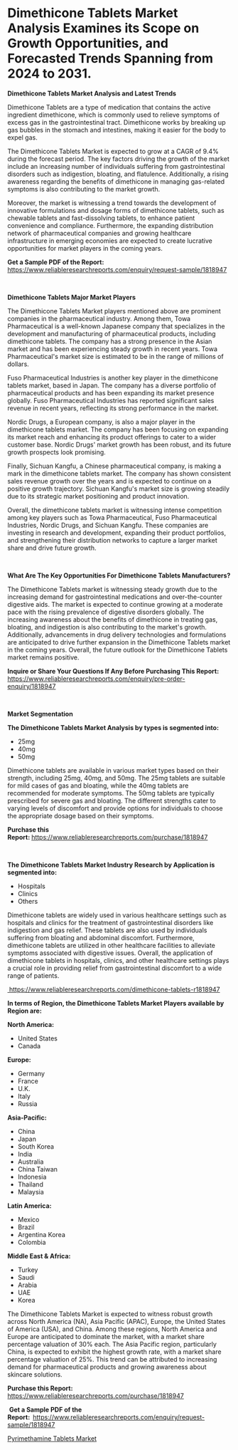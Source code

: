 <p><h1>Dimethicone Tablets Market Analysis Examines its Scope on Growth Opportunities, and Forecasted Trends Spanning from 2024 to 2031.</h1></p><p><strong>Dimethicone Tablets Market Analysis and Latest Trends</strong></p>
<p><p>Dimethicone Tablets are a type of medication that contains the active ingredient dimethicone, which is commonly used to relieve symptoms of excess gas in the gastrointestinal tract. Dimethicone works by breaking up gas bubbles in the stomach and intestines, making it easier for the body to expel gas.</p><p>The Dimethicone Tablets Market is expected to grow at a CAGR of 9.4% during the forecast period. The key factors driving the growth of the market include an increasing number of individuals suffering from gastrointestinal disorders such as indigestion, bloating, and flatulence. Additionally, a rising awareness regarding the benefits of dimethicone in managing gas-related symptoms is also contributing to the market growth.</p><p>Moreover, the market is witnessing a trend towards the development of innovative formulations and dosage forms of dimethicone tablets, such as chewable tablets and fast-dissolving tablets, to enhance patient convenience and compliance. Furthermore, the expanding distribution network of pharmaceutical companies and growing healthcare infrastructure in emerging economies are expected to create lucrative opportunities for market players in the coming years.</p></p>
<p><strong>Get a Sample PDF of the Report:&nbsp;</strong> <a href="https://www.reliableresearchreports.com/enquiry/request-sample/1818947">https://www.reliableresearchreports.com/enquiry/request-sample/1818947</a></p>
<p>&nbsp;</p>
<p><strong>Dimethicone Tablets Major Market Players</strong></p>
<p><p>The Dimethicone Tablets Market players mentioned above are prominent companies in the pharmaceutical industry. Among them, Towa Pharmaceutical is a well-known Japanese company that specializes in the development and manufacturing of pharmaceutical products, including dimethicone tablets. The company has a strong presence in the Asian market and has been experiencing steady growth in recent years. Towa Pharmaceutical's market size is estimated to be in the range of millions of dollars.</p><p>Fuso Pharmaceutical Industries is another key player in the dimethicone tablets market, based in Japan. The company has a diverse portfolio of pharmaceutical products and has been expanding its market presence globally. Fuso Pharmaceutical Industries has reported significant sales revenue in recent years, reflecting its strong performance in the market.</p><p>Nordic Drugs, a European company, is also a major player in the dimethicone tablets market. The company has been focusing on expanding its market reach and enhancing its product offerings to cater to a wider customer base. Nordic Drugs' market growth has been robust, and its future growth prospects look promising.</p><p>Finally, Sichuan Kangfu, a Chinese pharmaceutical company, is making a mark in the dimethicone tablets market. The company has shown consistent sales revenue growth over the years and is expected to continue on a positive growth trajectory. Sichuan Kangfu's market size is growing steadily due to its strategic market positioning and product innovation.</p><p>Overall, the dimethicone tablets market is witnessing intense competition among key players such as Towa Pharmaceutical, Fuso Pharmaceutical Industries, Nordic Drugs, and Sichuan Kangfu. These companies are investing in research and development, expanding their product portfolios, and strengthening their distribution networks to capture a larger market share and drive future growth.</p></p>
<p>&nbsp;</p>
<p><strong>What Are The Key Opportunities For Dimethicone Tablets Manufacturers?</strong></p>
<p><p>The Dimethicone Tablets market is witnessing steady growth due to the increasing demand for gastrointestinal medications and over-the-counter digestive aids. The market is expected to continue growing at a moderate pace with the rising prevalence of digestive disorders globally. The increasing awareness about the benefits of dimethicone in treating gas, bloating, and indigestion is also contributing to the market's growth. Additionally, advancements in drug delivery technologies and formulations are anticipated to drive further expansion in the Dimethicone Tablets market in the coming years. Overall, the future outlook for the Dimethicone Tablets market remains positive.</p></p>
<p><strong>Inquire or Share Your Questions If Any Before Purchasing This Report:</strong> <a href="https://www.reliableresearchreports.com/enquiry/pre-order-enquiry/1818947">https://www.reliableresearchreports.com/enquiry/pre-order-enquiry/1818947</a></p>
<p>&nbsp;</p>
<p><strong>Market Segmentation</strong></p>
<p><strong>The Dimethicone Tablets Market Analysis by types is segmented into:</strong></p>
<p><ul><li>25mg</li><li>40mg</li><li>50mg</li></ul></p>
<p><p>Dimethicone tablets are available in various market types based on their strength, including 25mg, 40mg, and 50mg. The 25mg tablets are suitable for mild cases of gas and bloating, while the 40mg tablets are recommended for moderate symptoms. The 50mg tablets are typically prescribed for severe gas and bloating. The different strengths cater to varying levels of discomfort and provide options for individuals to choose the appropriate dosage based on their symptoms.</p></p>
<p><strong>Purchase this Report:&nbsp;</strong><a href="https://www.reliableresearchreports.com/purchase/1818947">https://www.reliableresearchreports.com/purchase/1818947</a></p>
<p>&nbsp;</p>
<p><strong>The Dimethicone Tablets Market Industry Research by Application is segmented into:</strong></p>
<p><ul><li>Hospitals</li><li>Clinics</li><li>Others</li></ul></p>
<p><p>Dimethicone tablets are widely used in various healthcare settings such as hospitals and clinics for the treatment of gastrointestinal disorders like indigestion and gas relief. These tablets are also used by individuals suffering from bloating and abdominal discomfort. Furthermore, dimethicone tablets are utilized in other healthcare facilities to alleviate symptoms associated with digestive issues. Overall, the application of dimethicone tablets in hospitals, clinics, and other healthcare settings plays a crucial role in providing relief from gastrointestinal discomfort to a wide range of patients.</p></p>
<p><a href="https://www.reliableresearchreports.com/dimethicone-tablets-r1818947">&nbsp;https://www.reliableresearchreports.com/dimethicone-tablets-r1818947</a></p>
<p><strong>In terms of Region, the Dimethicone Tablets Market Players available by Region are:</strong></p>
<p>
    <p> <strong> North America: </strong>
        <ul>
            <li>United States</li>
            <li>Canada</li>
        </ul>
        </p> 
    <p> <strong> Europe: </strong>
        <ul>
            <li>Germany</li>
            <li>France</li>
            <li>U.K.</li>
            <li>Italy</li>
            <li>Russia</li>
        </ul>
        </p> 
    <p> <strong> Asia-Pacific: </strong>
        <ul>
            <li>China</li>
            <li>Japan</li>
            <li>South Korea</li>
            <li>India</li>
            <li>Australia</li>
            <li>China Taiwan</li>
            <li>Indonesia</li>
            <li>Thailand</li>
            <li>Malaysia</li>
        </ul>
        </p> 
    <p> <strong> Latin America: </strong>
        <ul>
            <li>Mexico</li>
            <li>Brazil</li>
            <li>Argentina Korea</li>
            <li>Colombia</li>
        </ul>
        </p> 
    <p> <strong> Middle East & Africa: </strong>
        <ul>
            <li>Turkey</li>
            <li>Saudi</li>
            <li>Arabia</li>
            <li>UAE</li>
            <li>Korea</li>
        </ul>
    </p>
    </p>
<p><p>The Dimethicone Tablets Market is expected to witness robust growth across North America (NA), Asia Pacific (APAC), Europe, the United States of America (USA), and China. Among these regions, North America and Europe are anticipated to dominate the market, with a market share percentage valuation of 30% each. The Asia Pacific region, particularly China, is expected to exhibit the highest growth rate, with a market share percentage valuation of 25%. This trend can be attributed to increasing demand for pharmaceutical products and growing awareness about skincare solutions.</p></p>
<p><strong>Purchase this Report: </strong><a href="https://www.reliableresearchreports.com/purchase/1818947">https://www.reliableresearchreports.com/purchase/1818947</a></p>
<p>&nbsp;<strong>Get a Sample PDF of the Report:&nbsp;&nbsp;</strong><a href="https://www.reliableresearchreports.com/enquiry/request-sample/1818947">https://www.reliableresearchreports.com/enquiry/request-sample/1818947</a></p>
<p><strong></strong></p>
<p><p><a href="https://github.com/JameTravis/Market-Research-Report-List-5/blob/main/pyrimethamine-tablets-market.md">Pyrimethamine Tablets Market</a></p></p>